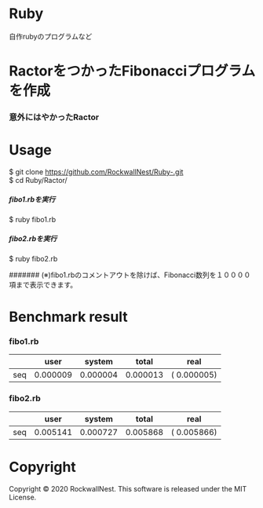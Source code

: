 # Ruby
自作rubyのプログラムなど

# RactorをつかったFibonacciプログラムを作成
### 意外にはやかったRactor 

# Usage 
$ git clone https://github.com/RockwallNest/Ruby-.git <br />
$ cd Ruby/Ractor/ <br />
##### fibo1.rbを実行
$ ruby fibo1.rb
##### fibo2.rbを実行
$ ruby fibo2.rb

####### (※)fibo1.rbのコメントアウトを除けば、Fibonacci数列を１００００項まで表示できます。

# Benchmark result
### fibo1.rb
|     |   user   |  system  |   total  |     real     | 
|---  |---       |---       |---       |---           |
| seq | 0.000009 | 0.000004 | 0.000013 | (  0.000005) |

### fibo2.rb
|     |  user    |  system  |   total  |     real     |
|---  |---       |---       |---       |---           |
| seq | 0.005141 | 0.000727 | 0.005868 | (  0.005866) |


# Copyright
Copyright &copy; 2020 RockwallNest. This software is released under the MIT License. <br>

